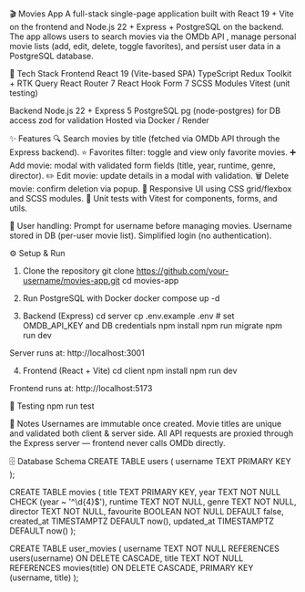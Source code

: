 🎬 Movies App
A full-stack single-page application built with React 19 + Vite on the frontend and Node.js 22 + Express + PostgreSQL on the backend.
The app allows users to search movies via the OMDb API
, manage personal movie lists (add, edit, delete, toggle favorites), and persist user data in a PostgreSQL database.

🚀 Tech Stack
Frontend
React 19 (Vite-based SPA)
TypeScript
Redux Toolkit + RTK Query
React Router 7
React Hook Form 7
SCSS Modules
Vitest (unit testing)

Backend
Node.js 22 + Express 5
PostgreSQL
pg (node-postgres) for DB access
zod for validation
Hosted via Docker / Render

✨ Features
🔍 Search movies by title (fetched via OMDb API through the Express backend).
⭐ Favorites filter: toggle and view only favorite movies.
➕ Add movie: modal with validated form fields (title, year, runtime, genre, director).
✏️ Edit movie: update details in a modal with validation.
🗑️ Delete movie: confirm deletion via popup.
🎨 Responsive UI using CSS grid/flexbox and SCSS modules.
🧪 Unit tests with Vitest for components, forms, and utils.

👤 User handling:
Prompt for username before managing movies.
Username stored in DB (per-user movie list).
Simplified login (no authentication).

⚙️ Setup & Run

1. Clone the repository
   git clone https://github.com/your-username/movies-app.git
   cd movies-app

2. Run PostgreSQL with Docker
   docker compose up -d

3. Backend (Express)
   cd server
   cp .env.example .env # set OMDB_API_KEY and DB credentials
   npm install
   npm run migrate
   npm run dev

Server runs at: http://localhost:3001

4. Frontend (React + Vite)
   cd client
   npm install
   npm run dev

Frontend runs at: http://localhost:5173

🧪 Testing
npm run test

📌 Notes
Usernames are immutable once created.
Movie titles are unique and validated both client & server side.
All API requests are proxied through the Express server — frontend never calls OMDb directly.

🗄️ Database Schema
CREATE TABLE users (
username TEXT PRIMARY KEY
);

CREATE TABLE movies (
title TEXT PRIMARY KEY,
year TEXT NOT NULL CHECK (year ~ '^\d{4}$'),
runtime TEXT NOT NULL,
genre TEXT NOT NULL,
director TEXT NOT NULL,
favourite BOOLEAN NOT NULL DEFAULT false,
created_at TIMESTAMPTZ DEFAULT now(),
updated_at TIMESTAMPTZ DEFAULT now()
);

CREATE TABLE user_movies (
username TEXT NOT NULL REFERENCES users(username) ON DELETE CASCADE,
title TEXT NOT NULL REFERENCES movies(title) ON DELETE CASCADE,
PRIMARY KEY (username, title)
);
